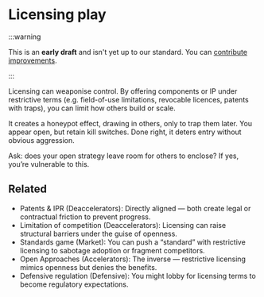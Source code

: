 # Licensing play

:::warning

This is an **early draft** and isn't yet up to our standard.
You can [contribute improvements](https://github.com/dave1010/wardley-leadership-strategies).

:::


Licensing can weaponise control. By offering components or IP under restrictive terms (e.g. field-of-use limitations, revocable licences, patents with traps), you can limit how others build or scale.

It creates a honeypot effect, drawing in others, only to trap them later. You appear open, but retain kill switches. Done right, it deters entry without obvious aggression.

Ask: does your open strategy leave room for others to enclose? If yes, you’re vulnerable to this.

## Related

- Patents & IPR (Deaccelerators): Directly aligned — both create legal or contractual friction to prevent progress.
- Limitation of competition (Deaccelerators): Licensing can raise structural barriers under the guise of openness.
- Standards game (Market): You can push a “standard” with restrictive licensing to sabotage adoption or fragment competitors.
- Open Approaches (Accelerators): The inverse — restrictive licensing mimics openness but denies the benefits.
- Defensive regulation (Defensive): You might lobby for licensing terms to become regulatory expectations.
